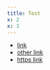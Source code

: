 ```yaml
---
title: Test
x: 2
x: 3
---
```


- [link](http://google.com/)
- [other link](http://foo.com/)
- [https link](https://yahoo.com/)
